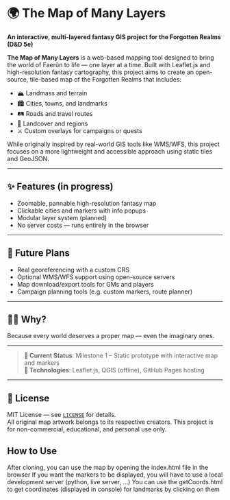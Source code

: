 # 🌍 The Map of Many Layers  
**An interactive, multi-layered fantasy GIS project for the Forgotten Realms (D&D 5e)**

**The Map of Many Layers** is a web-based mapping tool designed to bring the world of Faerûn to life — one layer at a time. Built with Leaflet.js and high-resolution fantasy cartography, this project aims to create an open-source, tile-based map of the Forgotten Realms that includes:

- 🏔️ Landmass and terrain  
- 🏙️ Cities, towns, and landmarks  
- 🛤️ Roads and travel routes  
- 🌿 Landcover and regions  
- ⚔️ Custom overlays for campaigns or quests  

While originally inspired by real-world GIS tools like WMS/WFS, this project focuses on a more lightweight and accessible approach using static tiles and GeoJSON.

---

## ✨ Features (in progress)
- Zoomable, pannable high-resolution fantasy map
- Clickable cities and markers with info popups
- Modular layer system (planned)
- No server costs — runs entirely in the browser

---

## 🔮 Future Plans
- Real georeferencing with a custom CRS
- Optional WMS/WFS support using open-source servers
- Map download/export tools for GMs and players
- Campaign planning tools (e.g. custom markers, route planner)

---

## 🧙‍♂️ Why?
Because every world deserves a proper map — even the imaginary ones.

---

> **🧪 Current Status**: Milestone 1 – Static prototype with interactive map and markers  
> **🔧 Technologies**: Leaflet.js, QGIS (offline), GitHub Pages hosting

---

## 📜 License
MIT License — see [`LICENSE`](LICENSE) for details.  
All original map artwork belongs to its respective creators. This project is for non-commercial, educational, and personal use only.

## How to Use
After cloning, you can use the map by opening the index.html file in the browser
If you want the markers to be displayed, you will have to use a local development server (python, live server, ...)
You can use the getCoords.html to get coordinates (displayed in console) for landmarks by clicking on them
